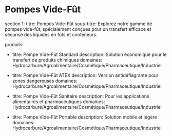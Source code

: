 # Pompes Vide-Fût

section 1:
titre: Pompes Vide-Fût
sous-titre: Explorez notre gamme de pompes vide-fût, spécialement conçues pour un transfert efficace et sécurisé des liquides en fûts et conteneurs.

produits:
- titre: Pompe Vide-Fût Standard
  description: Solution économique pour le transfert de produits chimiques
  domaines: Hydrocarbure/Agroalimentaire/Cosmétique/Pharmaceutique/Industriel

- titre: Pompe Vide-Fût ATEX
  description: Version antidéflagrante pour zones dangereuses
  domaines: Hydrocarbure/Agroalimentaire/Cosmétique/Pharmaceutique/Industriel

- titre: Pompe Vide-Fût Sanitaire
  description: Pour les applications alimentaires et pharmaceutiques
  domaines: Hydrocarbure/Agroalimentaire/Cosmétique/Pharmaceutique/Industriel

- titre: Pompe Vide-Fût Portable
  description: Solution mobile et légère
  domaines: Hydrocarbure/Agroalimentaire/Cosmétique/Pharmaceutique/Industriel
